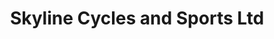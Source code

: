 ---
title: "Skyline Cycles and Sports Ltd"
url: /aberdeen/skyline-cycles-and-sports-ltd/
shop: Fahrrad
---